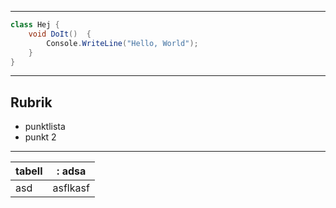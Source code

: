 <!-- .slide: class="fig-container" data-fig-id="foo" data-file="diagram.html"-->

---
```csharp
class Hej {
    void DoIt()  {
        Console.WriteLine("Hello, World");
    }
}
```
<!-- .element: class="fragment" -->

***

## Rubrik

- punktlista
- punkt 2

---
| tabell |: adsa |
|--|--|
| asd | asflkasf |